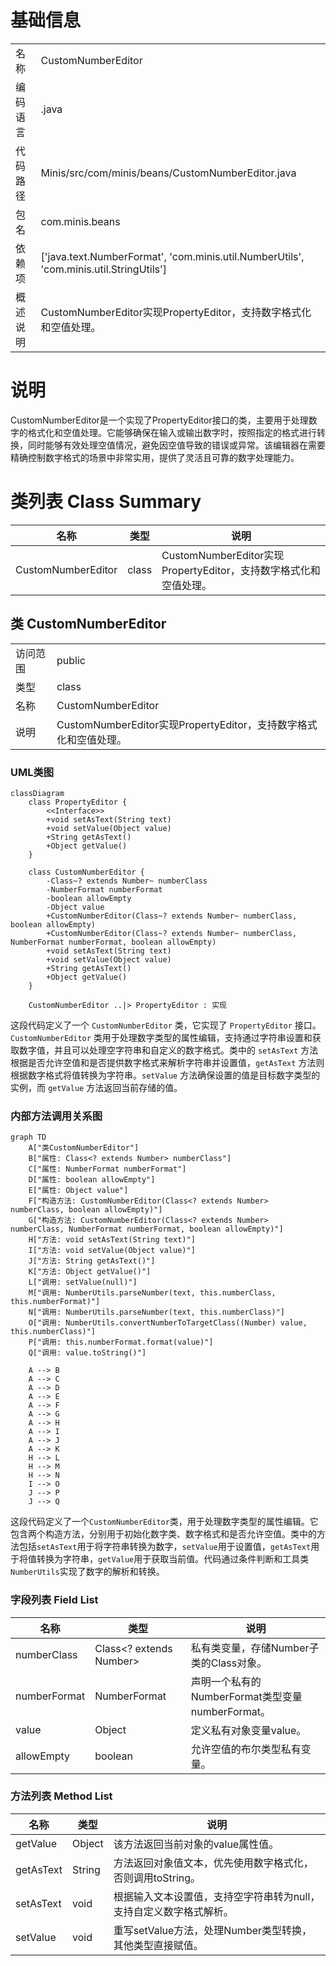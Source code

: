 # 基础信息

|      |      |
|------|------|
| 名称 | CustomNumberEditor |
| 编码语言 | .java |
| 代码路径 | Minis/src/com/minis/beans/CustomNumberEditor.java |
| 包名 | com.minis.beans |
| 依赖项 | ['java.text.NumberFormat', 'com.minis.util.NumberUtils', 'com.minis.util.StringUtils'] |
| 概述说明 | CustomNumberEditor实现PropertyEditor，支持数字格式化和空值处理。 |

# 说明

CustomNumberEditor是一个实现了PropertyEditor接口的类，主要用于处理数字的格式化和空值处理。它能够确保在输入或输出数字时，按照指定的格式进行转换，同时能够有效处理空值情况，避免因空值导致的错误或异常。该编辑器在需要精确控制数字格式的场景中非常实用，提供了灵活且可靠的数字处理能力。

# 类列表 Class Summary

| 名称   | 类型  | 说明 |
|-------|------|-------------|
| CustomNumberEditor | class | CustomNumberEditor实现PropertyEditor，支持数字格式化和空值处理。 |



## 类 CustomNumberEditor

|      |      |
|------|------|
| 访问范围 | public |
| 类型 | class |
| 名称 | CustomNumberEditor |
| 说明 | CustomNumberEditor实现PropertyEditor，支持数字格式化和空值处理。 |


### UML类图

```mermaid
classDiagram
    class PropertyEditor {
        <<Interface>>
        +void setAsText(String text)
        +void setValue(Object value)
        +String getAsText()
        +Object getValue()
    }

    class CustomNumberEditor {
        -Class~? extends Number~ numberClass
        -NumberFormat numberFormat
        -boolean allowEmpty
        -Object value
        +CustomNumberEditor(Class~? extends Number~ numberClass, boolean allowEmpty)
        +CustomNumberEditor(Class~? extends Number~ numberClass, NumberFormat numberFormat, boolean allowEmpty)
        +void setAsText(String text)
        +void setValue(Object value)
        +String getAsText()
        +Object getValue()
    }

    CustomNumberEditor ..|> PropertyEditor : 实现
```

这段代码定义了一个 `CustomNumberEditor` 类，它实现了 `PropertyEditor` 接口。`CustomNumberEditor` 类用于处理数字类型的属性编辑，支持通过字符串设置和获取数字值，并且可以处理空字符串和自定义的数字格式。类中的 `setAsText` 方法根据是否允许空值和是否提供数字格式来解析字符串并设置值，`getAsText` 方法则根据数字格式将值转换为字符串。`setValue` 方法确保设置的值是目标数字类型的实例，而 `getValue` 方法返回当前存储的值。


### 内部方法调用关系图

```mermaid
graph TD
    A["类CustomNumberEditor"]
    B["属性: Class<? extends Number> numberClass"]
    C["属性: NumberFormat numberFormat"]
    D["属性: boolean allowEmpty"]
    E["属性: Object value"]
    F["构造方法: CustomNumberEditor(Class<? extends Number> numberClass, boolean allowEmpty)"]
    G["构造方法: CustomNumberEditor(Class<? extends Number> numberClass, NumberFormat numberFormat, boolean allowEmpty)"]
    H["方法: void setAsText(String text)"]
    I["方法: void setValue(Object value)"]
    J["方法: String getAsText()"]
    K["方法: Object getValue()"]
    L["调用: setValue(null)"]
    M["调用: NumberUtils.parseNumber(text, this.numberClass, this.numberFormat)"]
    N["调用: NumberUtils.parseNumber(text, this.numberClass)"]
    O["调用: NumberUtils.convertNumberToTargetClass((Number) value, this.numberClass)"]
    P["调用: this.numberFormat.format(value)"]
    Q["调用: value.toString()"]

    A --> B
    A --> C
    A --> D
    A --> E
    A --> F
    A --> G
    A --> H
    A --> I
    A --> J
    A --> K
    H --> L
    H --> M
    H --> N
    I --> O
    J --> P
    J --> Q
```

这段代码定义了一个`CustomNumberEditor`类，用于处理数字类型的属性编辑。它包含两个构造方法，分别用于初始化数字类、数字格式和是否允许空值。类中的方法包括`setAsText`用于将字符串转换为数字，`setValue`用于设置值，`getAsText`用于将值转换为字符串，`getValue`用于获取当前值。代码通过条件判断和工具类`NumberUtils`实现了数字的解析和转换。

### 字段列表 Field List

| 名称  | 类型  | 说明 |
|-------|-------|------|
| numberClass | Class<? extends Number> | 私有类变量，存储Number子类的Class对象。 |
| numberFormat | NumberFormat | 声明一个私有的NumberFormat类型变量numberFormat。 |
| value | Object | 定义私有对象变量value。 |
| allowEmpty | boolean | 允许空值的布尔类型私有变量。 |

### 方法列表 Method List

| 名称  | 类型  | 说明 |
|-------|-------|------|
| getValue | Object | 该方法返回当前对象的value属性值。 |
| getAsText | String | 方法返回对象值文本，优先使用数字格式化，否则调用toString。 |
| setAsText | void | 根据输入文本设置值，支持空字符串转为null，支持自定义数字格式解析。 |
| setValue | void | 重写setValue方法，处理Number类型转换，其他类型直接赋值。 |




